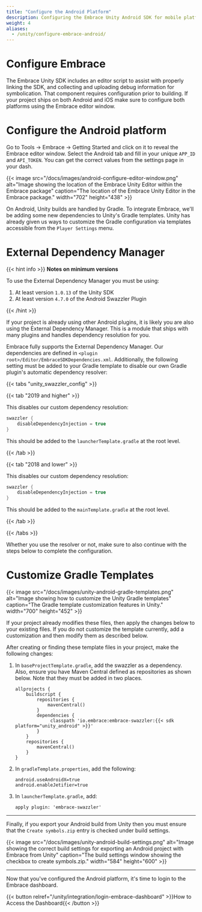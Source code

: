 ```yaml
---
title: "Configure the Android Platform"
description: Configuring the Embrace Unity Android SDK for mobile platforms
weight: 4
aliases:
  - /unity/configure-embrace-android/
---
```


# Configure Embrace

The Embrace Unity SDK includes an editor script to assist with properly linking the SDK, and collecting and uploading debug information for symbolication. That component requires configuration prior to building. If your project ships on both Android and iOS make sure to configure both platforms using the Embrace editor window.

# Configure the Android platform

Go to Tools -> Embrace -> Getting Started and click on it to reveal the Embrace editor window. Select the Android tab and fill in your unique `APP_ID` and `API_TOKEN`. You can get the correct values from the settings page in your dash.

{{< image src="/docs/images/android-configure-editor-window.png" alt="Image showing the location of the Embrace Unity Editor within the Embrace package" caption="The location of the Embrace Unity Editor in the Embrace package." width="702" height="438" >}}

On Android, Unity builds are handled by Gradle. To integrate Embrace, we'll be adding some new dependencies to Unity's Gradle templates. Unity has already given us ways to customize the Gradle configuration via templates accessible from the `Player Settings` menu.

# External Dependency Manager

{{< hint info >}}
**Notes on minimum versions**

To use the External Dependency Manager you must be using:
1. At least version `1.0.13` of the Unity SDK
1. At least version `4.7.0` of the Android Swazzler Plugin

{{< /hint >}}

If your project is already using other Android plugins, it is likely you are also using the External Dependency Manager. This is a module that ships with many plugins and handles dependency resolution for you.  

Embrace fully supports the External Dependency Manager. Our dependencies are defined in `<plugin root>/Editor/EmbraceSDKDependencies.xml`.  Additionally, the following setting must be added to your Gradle template to disable our own Gradle plugin's automatic dependency resolver:

{{< tabs "unity_swazzler_config" >}}

{{< tab "2019 and higher" >}}

This disables our custom dependency resolution:

```gradle
swazzler {
    disableDependencyInjection = true
}
```

This should be added to the `launcherTemplate.gradle` at the root level.

{{< /tab >}}

{{< tab "2018 and lower" >}}

This disables our custom dependency resolution:

```gradle
swazzler {
    disableDependencyInjection = true
}
```

This should be added to the `mainTemplate.gradle` at the root level.

{{< /tab >}}

{{< /tabs >}}

Whether you use the resolver or not, make sure to also continue with the steps below to complete the configuration.

# Customize Gradle Templates

{{< image src="/docs/images/unity-android-gradle-templates.png" alt="Image showing how to customize the Unity Gradle templates" caption="The Gradle template customization features in Unity." width="700" height="452" >}}

If your project already modifies these files, then apply the changes below to your existing files. If you do not customize the template currently, add a customization and then modify them as described below.

After creating or finding these template files in your project, make the following changes:

1. In `baseProjectTemplate.gradle`, add the swazzler as a dependency. Also, ensure you have Maven Central defined as repositories as shown below. Note that they must be added in two places.
    ```
    allprojects {
        buildscript {
            repositories {
                mavenCentral()
            }
            dependencies {
                 classpath 'io.embrace:embrace-swazzler:{{< sdk platform="unity_android" >}}'
            }
        }
        repositories {
            mavenCentral()
        }
    }
    ```
2. In `gradleTemplate.properties`, add the following:
     ```
     android.useAndroidX=true
     android.enableJetifier=true
     ```
3. In `launcherTemplate.gradle`, add:
     ```
     apply plugin: 'embrace-swazzler'
     ```

---

Finally, if you export your Android build from Unity then you must ensure that the `Create symbols.zip` entry is checked under build settings.


{{< image src="/docs/images/unity-android-build-settings.png" alt="Image showing the correct build settings for exporting an Android project with Embrace from Unity" caption="The build settings window showing the checkbox to create symbols.zip." width="584" height="600" >}}

--- 

Now that you've configured the Android platform, it's time to login to the
Embrace dashboard.

{{< button relref="/unity/integration/login-embrace-dashboard" >}}How to Access the Dashboard{{< /button >}}
